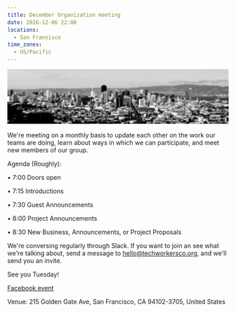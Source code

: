 ```yaml
---
title: December Organization meeting
date: 2016-12-06 22:00
locations:
  - San Fransisco
time_zones:
  - US/Pacific
---
```

![](/assets/img/city_san_francisco.jpg)

We're meeting on a monthly basis to update each other on the work our teams are doing, learn about ways in which we can participate, and meet new members of our group.

Agenda (Roughly):

• 7:00 Doors open

• 7:15 Introductions

• 7:30 Guest Announcements

• 8:00 Project Announcements

• 8:30 New Business, Announcements, or Project Proposals

We're conversing regularly through Slack. If you want to join an see what we're talking about, send a message to hello@techworkersco.org, and we'll send you an invite.

See you Tuesday!

[Facebook event](https://www.facebook.com/events/953575728082489/)

Venue: 215 Golden Gate Ave, San Francisco, CA 94102-3705, United States
